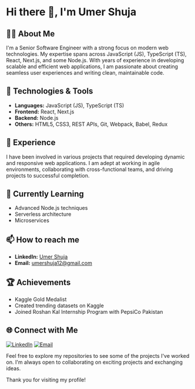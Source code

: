 # Hi there 👋, I'm Umer Shuja

## 👨‍💻 About Me
I'm a Senior Software Engineer with a strong focus on modern web technologies. My expertise spans across JavaScript (JS), TypeScript (TS), React, Next.js, and some Node.js. With years of experience in developing scalable and efficient web applications, I am passionate about creating seamless user experiences and writing clean, maintainable code.

## 🚀 Technologies & Tools
- **Languages:** JavaScript (JS), TypeScript (TS)
- **Frontend:** React, Next.js
- **Backend:** Node.js
- **Others:** HTML5, CSS3, REST APIs, Git, Webpack, Babel, Redux

## 💼 Experience
I have been involved in various projects that required developing dynamic and responsive web applications. I am adept at working in agile environments, collaborating with cross-functional teams, and driving projects to successful completion.

## 🌱 Currently Learning
- Advanced Node.js techniques
- Serverless architecture
- Microservices

## 📫 How to reach me
- **LinkedIn:** [Umer Shuja](https://www.linkedin.com/in/umershujadev/)
- **Email:** umershuja12@gmail.com

## 🏆 Achievements
- Kaggle Gold Medalist
- Created trending datasets on Kaggle
- Joined Roshan Kal Internship Program with PepsiCo Pakistan

## 🌐 Connect with Me
[![LinkedIn](https://img.shields.io/badge/LinkedIn-Connect-blue)](https://www.linkedin.com/in/umershujadev/)
[![Email](https://img.shields.io/badge/Email-Contact-red)](mailto:umershuja12@gmail.com)

Feel free to explore my repositories to see some of the projects I've worked on. I'm always open to collaborating on exciting projects and exchanging ideas.

Thank you for visiting my profile!
